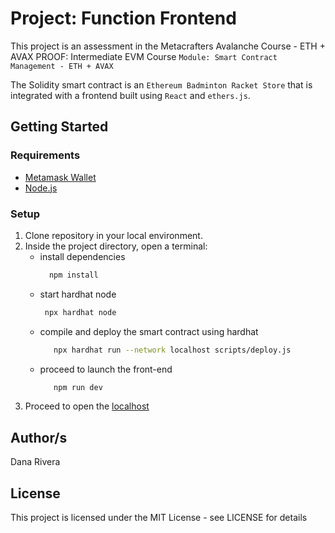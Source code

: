 # Project: Function Frontend

This project is an assessment in the Metacrafters Avalanche Course - ETH + AVAX PROOF: Intermediate EVM Course `Module: Smart Contract Management - ETH + AVAX`

The Solidity smart contract is an `Ethereum Badminton Racket Store` that is integrated with a frontend built using `React` and `ethers.js`.

## Getting Started

### Requirements
*  [Metamask Wallet](https://metamask.io/download/)
*  [Node.js](https://nodejs.org/en/download/prebuilt-installer/current)

### Setup
1. Clone repository in your local environment.
2. Inside the project directory, open a terminal:
   * install dependencies
      ```bash
        npm install
       ```
    * start hardhat node
       ```bash
        npx hardhat node
        ```
    * compile and deploy the smart contract using hardhat
       ```bash
          npx hardhat run --network localhost scripts/deploy.js
        ```
    * proceed to launch the front-end
       ```bash
          npm run dev
        ```
3. Proceed to open the [localhost](http://localhost:3000/)

## Author/s

Dana Rivera

## License

This project is licensed under the MIT License - see LICENSE for details
